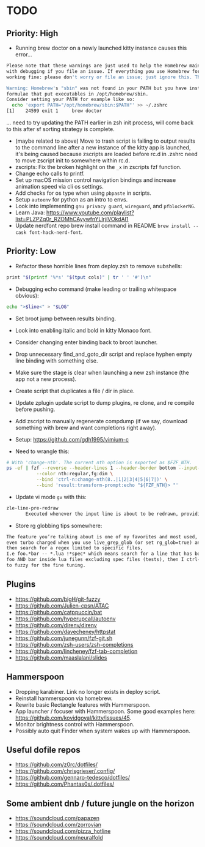 # TODO

## Priority: High

- Running brew doctor on a newly launched kitty instance causes this error...
```zsh
Please note that these warnings are just used to help the Homebrew maintainers
with debugging if you file an issue. If everything you use Homebrew for is
working fine: please don't worry or file an issue; just ignore this. Thanks!

Warning: Homebrew's "sbin" was not found in your PATH but you have installed
formulae that put executables in /opt/homebrew/sbin.
Consider setting your PATH for example like so:
  echo 'export PATH="/opt/homebrew/sbin:$PATH"' >> ~/.zshrc
[1]    24599 exit 1     brew doctor
```
... need to try updating the PATH earlier in zsh init process, will come back to this after sf sorting strategy is complete.

- (maybe related to above) Move to trash script is failing to output results to the command line after
a new instance of the kitty app is launched, it's being caused because zscripts are loaded before rc.d
in .zshrc need to move zscript init to somewhere within rc.d.
- zscripts: Fix the broken highlight on the `_x` in zscripts fzf function.
- Change echo calls to printf.
- Set up macOS mission control navigation bindings and increase animation speed via cli os settings.
- Add checks for os type when using `pbpaste` in scripts.
- Setup `autoenv` for python as an intro to envs.
- Look into implementing `gnu privacy guard`, `wireguard`, and `pfblockerNG`.
- Learn Java: https://www.youtube.com/playlist?list=PLZPZq0r_RZOMhCAyywfnYLlrjiVOkdAI1
- Update nerdfont repo brew install command in README `brew install --cask font-hack-nerd-font`.

## Priority: Low

- Refactor these horrible lines from deploy.zsh to remove subshells:
```bash
print "$(printf '%*s' "$(tput cols)" | tr ' ' '#')\n"
```

- Debugging echo command (make leading or trailing whitespace obvious):
```sh
echo ">$line<" > "$LOG"
```

- Set broot jump between results binding.
- Look into enabling italic and bold in kitty Monaco font.
- Consider changing enter binding back to broot launcher.
- Drop unnecessary find_and_goto_dir script and replace hyphen empty line binding with something else.
- Make sure the stage is clear when launching a new zsh instance (the app not a new process).
- Create script that duplicates a file / dir in place.
- Update zplugin update script to dump plugins, re clone, and re compile before pushing.
- Add zscript to manually regenerate compdump (if we say, download something with brew and want completions right away).

- Setup: https://github.com/gdh1995/vimium-c

- Need to wrangle this:
```bash
# With 'change-nth'. The current nth option is exported as $FZF_NTH.
ps -ef | fzf --reverse --header-lines 1 --header-border bottom --input-border \
           --color nth:regular,fg:dim \
           --bind 'ctrl-n:change-nth(8..|1|2|3|4|5|6|7|)' \
           --bind 'result:transform-prompt:echo "${FZF_NTH}> "'
```



- Update vi mode `gv` with this:
```txt
zle-line-pre-redraw
       Executed whenever the input line is about to be redrawn, providing an opportunity to update the region_highlight array.
```

- Store rg globbing tips somewhere:
```txt
The feature you’re talking about is one of my favorites and most used, it’s
even turbo charged when you use live_grep_glob (or set rg_glob=true) and
then search for a regex limited to specific files,
I.e foo.*bar -- *.lua !*spec* which means search for a line that has both
foo AND bar inside lua files excluding spec files (tests), then I ctrl-g
to fuzzy for the fine tuning.
```

## Plugins

- https://github.com/bigH/git-fuzzy
- https://github.com/Julien-cpsn/ATAC
- https://github.com/catppuccin/bat
- https://github.com/hyperupcall/autoenv
- https://github.com/direnv/direnv
- https://github.com/davecheney/httpstat
- https://github.com/junegunn/fzf-git.sh
- https://github.com/zsh-users/zsh-completions
- https://github.com/lincheney/fzf-tab-completion
- https://github.com/maaslalani/slides

## Hammerspoon

- Dropping karabiner. Link no longer exists in deploy script.
- Reinstall hammerspoon via homebrew.
- Rewrite basic Rectangle features with Hammerspoon.
- App launcher / focuser with Hammerspoon. Some good examples here: https://github.com/kovidgoyal/kitty/issues/45.
- Monitor brightness control with Hammerspoon.
- Possibly auto quit Finder when system wakes up with Hammerspoon.

## Useful dofile repos

- https://github.com/z0rc/dotfiles/
- https://github.com/chrisgrieser/.config/
- https://github.com/gennaro-tedesco/dotfiles/
- https://github.com/Phantas0s/.dotfiles/

## Some ambient dnb / future jungle on the horizon

- https://soundcloud.com/papazen
- https://soundcloud.com/zorrovian
- https://soundcloud.com/pizza_hotline
- https://soundcloud.com/neuralfold
